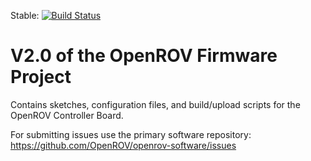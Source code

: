 Stable: [![Build Status](https://secure.travis-ci.org/OpenROV/openrov-software-arduino.png?branch=firmware-2.0)](http://travis-ci.org/OpenROV/openrov-software-arduino)

V2.0 of the OpenROV Firmware Project
========================

Contains sketches, configuration files, and build/upload scripts for the OpenROV Controller Board.

For submitting issues use the primary software repository: https://github.com/OpenROV/openrov-software/issues
